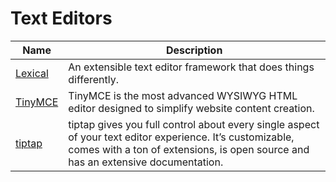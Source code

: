 # Text Editors

| Name | Description |
| --- | --- |
| [Lexical](https://lexical.dev/) | An extensible text editor framework that does things differently. |
| [TinyMCE](https://www.tiny.cloud/) | TinyMCE is the most advanced WYSIWYG HTML editor designed to simplify website content creation. |
| [tiptap](https://www.tiptap.dev/) | tiptap gives you full control about every single aspect of your text editor experience. It’s customizable, comes with a ton of extensions, is open source and has an extensive documentation. |